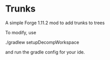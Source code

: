 # Trunks
A simple Forge 1.11.2 mod to add trunks to trees

To modify, use 

./gradlew setupDecompWorkspace

and run the gradle config for your ide.
